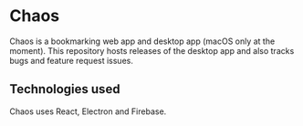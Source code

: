 # Chaos 

Chaos is a bookmarking web app and desktop app (macOS only at the moment). This repository hosts releases of the desktop app and also tracks bugs and feature request issues. 


## Technologies used

Chaos uses React, Electron and Firebase.
